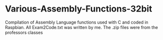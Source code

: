 # Various-Assembly-Functions-32bit
Compilation of Assembly Language functions used with C and coded in Raspbian. 
All Exam2Code.txt was written by me. The .zip files were from the professors classes
